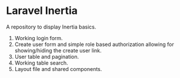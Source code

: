 # Laravel Inertia 

A repository to display Inertia basics. 

1. Working login form. 
2. Create user form and simple role based authorization allowing for showing/hiding the create user link.
3. User table and pagination.
3. Working table search.
4. Layout file and shared components.

